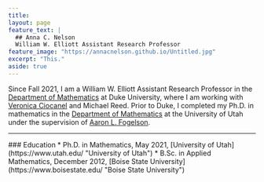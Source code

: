 ```yaml
---
title: 
layout: page
feature_text: |
  ## Anna C. Nelson
  William W. Elliott Assistant Research Professor
feature_image: "https://annacnelson.github.io/Untitled.jpg"
excerpt: "This."
aside: true
---
```


Since Fall 2021, I am a William W. Elliott Assistant Research Professor in the [Department of Mathematics](https://math.duke.edu/ "Department of Mathematics") at Duke University, where I am working with [Veronica Ciocanel](https://services.math.duke.edu/~ciocanel/ "Veronica Ciocanel") and Michael Reed. Prior to Duke, I completed my Ph.D. in mathematics in the [Department of Mathematics](https://math.utah.edu "Department of Mathematics") at the University of Utah under the supervision of [Aaron L. Fogelson](https://math.utah.edu/~fogelson "Aaron L. Fogelson" ). 
<hr/>
### Education
* Ph.D. in Mathematics, May 2021, [University of Utah](https://www.utah.edu/ "University of Utah")
* B.Sc. in Applied Mathematics, December 2012, [Boise State University](https://www.boisestate.edu/ "Boise State University")
